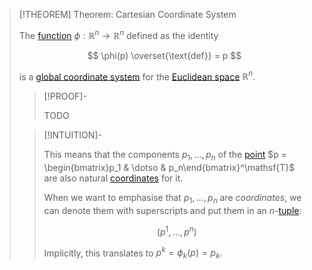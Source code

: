 >[!THEOREM] Theorem: Cartesian Coordinate System
>
>The [function](../../../../Analysis/Real%20Analysis/Multivariate%20Real%20Analysis/Real%20Vector%20Functions/Real%20Vector%20Function.md) $\phi: \mathbb{R}^n \to \mathbb{R}^n$ defined as the identity
>
>$$
>\phi(p) \overset{\text{def}} = p
>$$
>
>is a [global coordinate system](../../../Manifolds/Coordinates/Global%20Coordinate%20System.md) for the [Euclidean space](../Euclidean%20Space.md) $\mathbb{R}^n$.
>
>>[!PROOF]-
>>
>>TODO
>>
>
>>[!INTUITION]-
>>
>>This means that the components $p_1, \dotsc, p_n$ of the [point](../../Points%20and%20Vectors/Points%20vs%20Vectors.md) $p = \begin{bmatrix}p_1 & \dotso & p_n\end{bmatrix}^\mathsf{T}$ are also natural [coordinates](../../../Manifolds/Coordinates/Coordinate%20System.md) for it.
>>
>>When we want to emphasise that $p_1, \dotsc, p_n$ are *coordinates*, we can denote them with superscripts and put them in an $n$-[tuple](../../../../Set%20Theory/Tuple.md):
>>
>>$$
>>(p^1, \dotsc, p^n)
>>$$
>>
>>Implicitly, this translates to $p^k = \phi_k(p) = p_k$.
>>
>